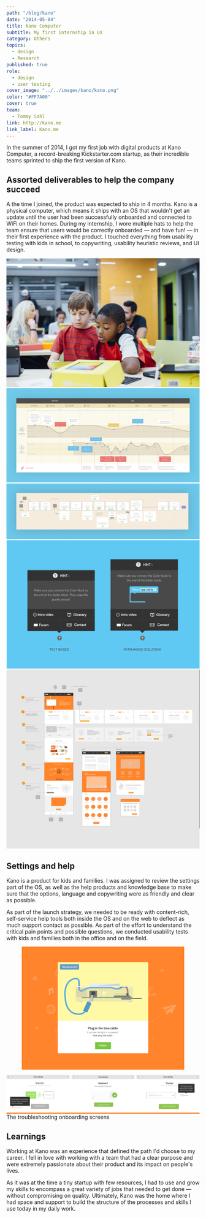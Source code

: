 ```yaml
---
path: "/blog/kano"
date: "2014-05-04"
title: Kano Computer
subtitle: My first internship in UX
category: Others
topics:
  - design
  - Research
published: true
role:
  - design
  - user testing
cover_image: "../../images/kano/kano.png"
color: "#FF7A00"
cover: true
team:
  - Tommy Sahl
link: http://kano.me
link_label: Kano.me
---
```


In the summer of 2014, I got my first job with digital products at Kano Computer, a record-breaking Kickstarter.com startup, as their incredible teams sprinted to ship the first version of Kano.

## Assorted deliverables to help the company succeed

A the time I joined, the product was expected to ship in 4 months. Kano is a physical computer, which means it ships with an OS that wouldn't get an update until the user had been successfully onboarded and connected to WiFi on their homes. During my internship, I wore multiple hats to help the team ensure that users would be correctly onboarded — and have fun! — in their first experience with the product. I touched everything from usability testing with kids in school, to copywriting, usability heuristic reviews, and UI design.

![Working with the ingenuity of kids has been the best introduction to UX I could have asked for](../../images/kano/kano-011.jpg)
![Mapping the user experience from shopping in Kickstarter to Onboarding and using the product](../../images/kano/kano-004.png)
![Wireframes for the user onboarding](../../images/kano/kano-005.png)
![Help bubble implemented to help people learn the product](../../images/kano/kano-006.png)
![Wireframe I did for revamping the marketing website](../../images/kano/kano-018.png)

## Settings and help

Kano is a product for kids and families. I was assigned to review the settings part of the OS, as well as the help products and knowledge base to make sure that the options, language and copywriting were as friendly and clear as possible.

As part of the launch strategy, we needed to be ready with content-rich, self-service help tools both inside the OS and on the web to deflect as much support contact as possible. As part of the effort to understand the critical pain points and possible questions, we conducted usability tests with kids and families both in the office and on the field.

<figure>
  <div style="background-color: #FF842B"class="w-100 bg-washed-red pa4 tc mt5">
    <img src="../../images/kano/kano-017.gif">
  </div>
</figure>
<div style="background-color: #FF842B"class="w-100 bg-washed-red ph4 pv5 tc">
  <img src="../../images/kano/kano-group-2.png">
</div>
<figcaption>The troubleshooting onboarding screens</figcaption>

## Learnings

Working at Kano was an experience that defined the path I'd choose to my career. I fell in love with working with a team that had a clear purpose and were extremely passionate about their product and its impact on people's lives.

As it was at the time a tiny startup with few resources, I had to use and grow my skills to encompass a great variety of jobs that needed to get done — without compromising on quality. Ultimately, Kano was the home where I had space and support to build the structure of the processes and skills I use today in my daily work.
